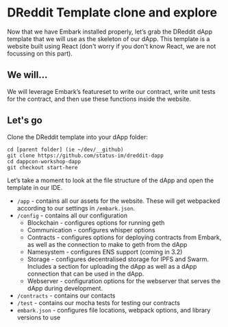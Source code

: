 # DReddit Template clone and explore
Now that we have Embark installed properly, let’s grab the DReddit dApp template that we will use as the skeleton of our dApp. This template is a website built using React (don't worry if you don't know React, we are not focussing on this part). 

## We will...
We will leverage Embark’s featureset to write our contract, write unit tests for the contract, and then use these functions inside the website.

## Let's go
Clone the DReddit template into your dApp folder:
```
cd [parent folder] (ie ~/dev/__github)
git clone https://github.com/status-im/dreddit-dapp
cd dappcon-workshop-dapp
git checkout start-here
```
Let’s take a moment to look at the file structure of the dApp and open the template in our IDE.
* `/app` - contains all our assets for the website. These will get webpacked according to our settings in `/embark.json`.
* `/config` - contains all our configuration
    * Blockchain - configures options for running geth
    * Communication - configures whisper options
    * Contracts - configures options for deploying contracts from Embark, as well as the connection to make to geth from the dApp
    * Namesystem - configures ENS support (coming in 3.2)
    * Storage - configures decentralised storage for IPFS and Swarm. Includes a section for uploading the dApp as well as a dApp connection that can be used in the dApp.
    * Webserver - configuration options for the webserver that serves the dApp during development.
* `/contracts` - contains our contacts
* `/test` - contains our mocha tests for testing our contracts
* `embark.json` - configures file locations, webpack options, and library versions to use